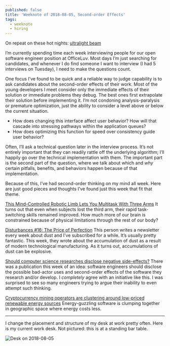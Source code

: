 ```yaml
---
published: false
title: 'Weeknote of 2018-08-05, Second-order Effects'
tags:
  - weeknote
  - hiring
---
```

On repeat on these hot nights: [ultralight beam](https://www.youtube.com/watch?v=KE2o5AZclaQ)

I’m currently spending time each week interviewing people for our open software engineer position at OfficeLuv. Most days I’m just searching for candidates, and whenever I do find someone I want to interview (I had 5 interviews on Tuesday), I need to make the questions count.

One focus I’ve found to be quick and a reliable way to judge capability is to ask candidates about the second-order effects of their work. Most of the young developers I meet consider only the immediate effects of their solution or immediate problems they debug. The best ones first extrapolate their solution before implementing it. I’m not condoning analysis-paralysis or premature optimization, just the ability to consider a level above or below the current situation.

- How does changing this interface affect user behavior? How will that cascade into stressing pathways within the application queues?
- How does optimizing this function for speed over consistency guide user behavior?

Often, I’ll ask a technical question later in the interview process. It’s not entirely important that they can readily rattle off the underlying algorithm; I’ll happily go over the technical implementation with them. The important part is the second part of the question, where we talk about which and *why* certain pitfalls, benefits, and behaviors happen because of that implementation.

Because of this, I’ve had second-order thinking on my mind all week. Here are just good pieces and thoughts I’ve found just this week that fit that theme.

[This Mind-Controlled Robotic Limb Lets You Multitask With Three Arms](https://singularityhub.com/2018/07/31/this-prosthesis-lets-you-multitask-with-three-arms/amp/)
It turns out that even when subjects lost the third arm, their rapid task-switching skills remained improved. How much more of our brain is constrained because of physical limitations through the rest of our body?

[Disturbances #16: The Price of Perfection](https://tinyletter.com/hautepop/letters/disturbances-16-the-price-of-perfection)
This person writes a newsletter every week about dust and I’ve subscribed for a while. It’s usually pretty fantastic. This week, they wrote about the accumulation of dust as a result of modern technological manufacturing. As it turns out, accumulations of dust can be explosive.

[Should computer science researches disclose negative side-effects?](https://news.ycombinator.com/item?id=17679018)
There was a publication this week of an idea: software engineers should disclose the possible bad-actor uses and second-order effects of the software they research and/or develop. I *completely* agree with an initiative like this. I was surprised to see so many engineers trying to argue their inability to even attempt such thinking.

[Cryptocurrency mining operators are clustering around low-priced renewable energy sources](https://www.wired.co.uk/article/bitcoin-mining-energy-consumption-new-york)
Energy-guzzling software is clumping together in geographic space where energy costs less.

---

I change the placement and structure of my desk at work pretty often. Here is my current work desk. Not pictured: this is at a standing bar table.

![Desk on 2018-08-05]({{site.baseurl}}/images/IMG_0887.jpg)